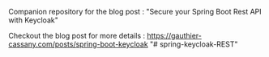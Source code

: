 Companion repository for the blog post : "Secure your Spring Boot Rest API with Keycloak"

Checkout the blog post for more details : https://gauthier-cassany.com/posts/spring-boot-keycloak
"# spring-keycloak-REST" 
